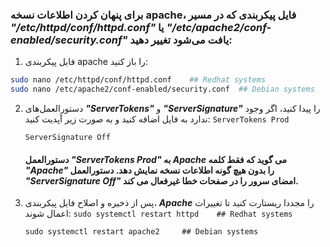 ### برای پنهان کردن اطلاعات نسخه apache، فایل پیکربندی که در مسیر ***"/etc/httpd/conf/httpd.conf"*** یا ***"/etc/apache2/conf-enabled/security.conf"*** یافت می‌شود تغییر دهید:

1. فایل پیکربندی apache را باز کنید:

```bash
sudo nano /etc/httpd/conf/httpd.conf    ## Redhat systems
sudo nano /etc/apache2/conf-enabled/security.conf  ## Debian systems
```
2. دستورالعمل‌های ***"ServerTokens"*** و ***"ServerSignature"*** را پیدا کنید، اگر وجود ندارد به فایل اضافه کنید و به صورت زیر آپدیت کنید:
`ServerTokens Prod `

     `ServerSignature Off`

    #### دستورالعمل ***"ServerTokens Prod"*** به ***Apache*** می گوید که فقط کلمه ***"Apache"*** را بدون هیچ گونه اطلاعات نسخه نمایش دهد. دستورالعمل ***"ServerSignature Off"*** امضای سرور را در صفحات خطا غیرفعال می کند.

3. پس از ذخیره و اصلاح فایل پیکربندی، ***Apache*** را مجددا ریستارت کنید تا تغییرات اعمال شوند:
`sudo systemctl restart httpd    ## Redhat systems`

    `sudo systemctl restart apache2     ## Debian systems `
